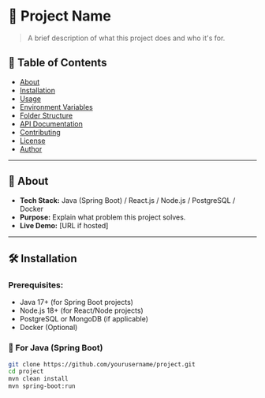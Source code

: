 # 🚀 Project Name

> A brief description of what this project does and who it's for.

## 📌 Table of Contents
- [About](#about)
- [Installation](#installation)
- [Usage](#usage)
- [Environment Variables](#environment-variables)
- [Folder Structure](#folder-structure)
- [API Documentation](#api-documentation)
- [Contributing](#contributing)
- [License](#license)
- [Author](#author)

---

## 📖 About

- **Tech Stack:** Java (Spring Boot) / React.js / Node.js / PostgreSQL / Docker  
- **Purpose:** Explain what problem this project solves.  
- **Live Demo:** [URL if hosted]  

---

## 🛠 Installation

### Prerequisites:
- Java 17+ (for Spring Boot projects)
- Node.js 18+ (for React/Node projects)
- PostgreSQL or MongoDB (if applicable)
- Docker (Optional)

### 🔹 For Java (Spring Boot)
```sh
git clone https://github.com/yourusername/project.git
cd project
mvn clean install
mvn spring-boot:run
